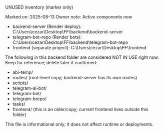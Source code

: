 UNUSED inventory (marker only)

Marked on: 2025-08-13
Owner note: Active components now
- backend-server (Render deploy): C:\Users\cezar\Desktop\FF\backend\backend-server
- telegram-bot-repo (Render bots): C:\Users\cezar\Desktop\FF\backend\telegram-bot-repo
- frontend (separate project): C:\Users\cezar\Desktop\FF\frontend

The following in this backend folder are considered NOT IN USE right now. Keep for reference; delete later if confirmed:
- abi-temp/
- routes/ (root-level copy; backend-server has its own routes)
- scripts/
- telegram-ai-bot/
- telegram-bot/
- telegram-brepo/
- tasks/
- frontend/ (this is an older/copy; current frontend lives outside this folder)

This file is informational only; it does not affect runtime or deployments.

